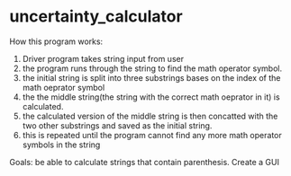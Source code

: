 # uncertainty_calculator

How this program works:

  1. Driver program takes string input from user
  2. the program runs through the string to find the math operator symbol.
  3. the initial string is split into three substrings bases on the index of the math oeprator symbol
  4. the the middle string(the string with the correct math oeprator in it) is calculated.
  5. the calculated version of the middle string is then concatted with the two other substrings and saved as the initial            string.
  6. this is repeated until the program cannot find any more math operator symbols in the string
  
  
  
  Goals: be able to calculate strings that contain parenthesis. Create a GUI

